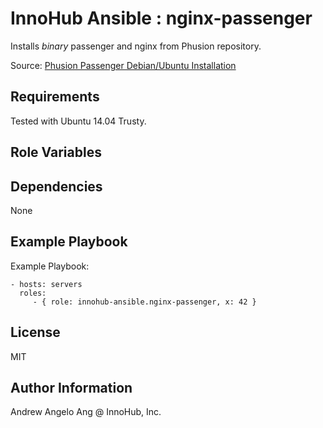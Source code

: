 InnoHub Ansible : nginx-passenger
=================================

Installs *binary* passenger and nginx from Phusion repository.

Source: [Phusion
Passenger Debian/Ubuntu Installation](https://www.phusionpassenger.com/documentation/Users%20guide%20Nginx.html#install_on_debian_ubuntu)

Requirements
------------

Tested with Ubuntu 14.04 Trusty.

Role Variables
--------------


Dependencies
------------

None

Example Playbook
----------------

Example Playbook:

    - hosts: servers
      roles:
         - { role: innohub-ansible.nginx-passenger, x: 42 }

License
-------

MIT

Author Information
------------------

Andrew Angelo Ang @ InnoHub, Inc.
